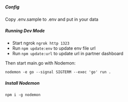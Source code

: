 ##### Config
Copy .env.sample to .env and put in your data

##### Running Dev Mode
- Start ngrok `ngrok http 1323`
- Run `npm update:env` to update env file url
- Run `npm update:url` to update url in partner dashboard
 
Then start main.go with Nodemon:
```
nodemon -e go --signal SIGTERM --exec 'go' run .
```

##### Install Nodemon
`npm i -g nodemon`